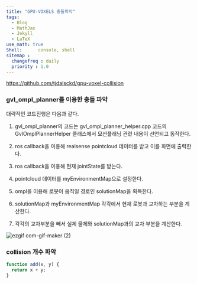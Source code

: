 ```yaml
---
title: "GPU-VOXELS 충돌파악"
tags:
  - Blog
  - MathJax
  - Jekyll
  - LaTeX
use_math: true
Shell:      console, shell
sitemap :
  changefreq : daily
  priority : 1.0
---
```


https://github.com/tjdalsckd/gpu-voxel-collision


### gvl_ompl_planner를 이용한 충돌 파악
대략적인 코드진행은 다음과 같다.

  1. gvl_ompl_planner의 코드는 gvl_ompl_planner_helper.cpp 코드의 GvlOmplPlannerHelper 클래스에서 모션플래닝 관련 내용이 선언되고 동작한다.

  2. ros callback을 이용해 realsense pointcloud 데이터를 받고 이를 화면에 출력한다.

  3. ros callback을 이용해 현재 jointState를 받는다.

  4. pointcloud 데이터를 myEnvironmentMap으로 설정한다.

  5. ompl을 이용해 로봇이 움직일 경로인 solutionMap을 획득한다.

  6. solutionMap과 myEnvironmentMap 각각에서 현재 로봇과 교차하는 부분을 계산한다.

  7. 각각의 교차부분을 빼서 실제 물체와 solutionMap과의 교차 부분을 계산한다.

![ezgif com-gif-maker (2)](https://user-images.githubusercontent.com/53217819/101426825-10a77700-3941-11eb-8ccf-c9c17f696b29.gif)

### collision 개수 파악
```javascript {.line-numbers}
function add(x, y) {
  return x + y;
}
```

